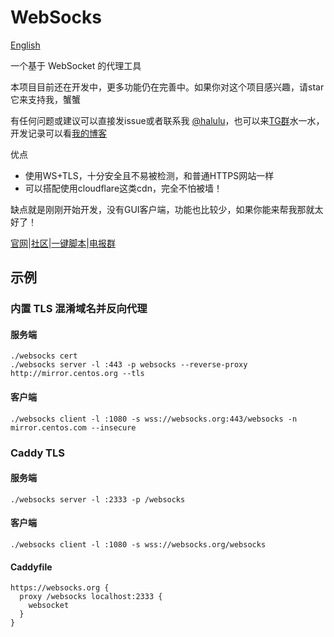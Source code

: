 # WebSocks

[English](https://github.com/lzjluzijie/websocks/blob/master/README-en.md)

一个基于 WebSocket 的代理工具

本项目目前还在开发中，更多功能仍在完善中。如果你对这个项目感兴趣，请star它来支持我，蟹蟹

有任何问题或建议可以直接发issue或者联系我 [@halulu](https://t.me/halulu)，也可以来[TG群](https://t.me/websocks)水一水，开发记录可以看[我的博客](https://halu.lu/post/websocks-development/)

优点
 - 使用WS+TLS，十分安全且不易被检测，和普通HTTPS网站一样
 - 可以搭配使用cloudflare这类cdn，完全不怕被墙！

缺点就是刚刚开始开发，没有GUI客户端，功能也比较少，如果你能来帮我那就太好了！

[官网](https://websocks.org/)|[社区](https://zhuji.lu/tags/websocks)|[一键脚本](https://zhuji.lu/topic/15/websocks-一键脚本-简易安装教程)|[电报群](https://t.me/websocks)

## 示例

### 内置 TLS 混淆域名并反向代理

#### 服务端
```
./websocks cert
./websocks server -l :443 -p websocks --reverse-proxy http://mirror.centos.org --tls
```

#### 客户端
```
./websocks client -l :1080 -s wss://websocks.org:443/websocks -n mirror.centos.com --insecure
```


### Caddy TLS

#### 服务端
```
./websocks server -l :2333 -p /websocks
```

#### 客户端
```
./websocks client -l :1080 -s wss://websocks.org/websocks
```

#### Caddyfile
```
https://websocks.org {
  proxy /websocks localhost:2333 {
    websocket
  }
}
```